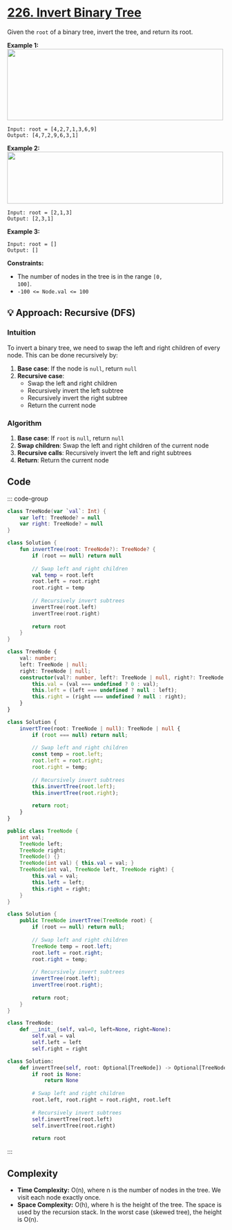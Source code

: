 # [226. Invert Binary Tree](https://leetcode.com/problems/invert-binary-tree/description/?envType=study-plan-v2&envId=top-interview-150)

Given the <code>root</code> of a binary tree, invert the tree, and return its root.

**Example 1:** 
<img alt="" src="https://assets.leetcode.com/uploads/2021/03/14/invert1-tree.jpg" style="width: 500px; height: 165px;">

```
Input: root = [4,2,7,1,3,6,9]
Output: [4,7,2,9,6,3,1]
```

**Example 2:** 
<img alt="" src="https://assets.leetcode.com/uploads/2021/03/14/invert2-tree.jpg" style="width: 500px; height: 120px;">

```
Input: root = [2,1,3]
Output: [2,3,1]
```

**Example 3:** 

```
Input: root = []
Output: []
```

**Constraints:** 

- The number of nodes in the tree is in the range <code>[0, 100]</code>.
- <code>-100 <= Node.val <= 100</code>

## 💡 Approach: Recursive (DFS)

### Intuition

To invert a binary tree, we need to swap the left and right children of every node. This can be done recursively by:

1. **Base case**: If the node is `null`, return `null`
2. **Recursive case**: 
   - Swap the left and right children
   - Recursively invert the left subtree
   - Recursively invert the right subtree
   - Return the current node

### Algorithm

1. **Base case**: If `root` is `null`, return `null`
2. **Swap children**: Swap the left and right children of the current node
3. **Recursive calls**: Recursively invert the left and right subtrees
4. **Return**: Return the current node

## Code

::: code-group

```kotlin [Kotlin]
class TreeNode(var `val`: Int) {
    var left: TreeNode? = null
    var right: TreeNode? = null
}

class Solution {
    fun invertTree(root: TreeNode?): TreeNode? {
        if (root == null) return null
        
        // Swap left and right children
        val temp = root.left
        root.left = root.right
        root.right = temp
        
        // Recursively invert subtrees
        invertTree(root.left)
        invertTree(root.right)
        
        return root
    }
}
```

```typescript [TypeScript]
class TreeNode {
    val: number;
    left: TreeNode | null;
    right: TreeNode | null;
    constructor(val?: number, left?: TreeNode | null, right?: TreeNode | null) {
        this.val = (val === undefined ? 0 : val);
        this.left = (left === undefined ? null : left);
        this.right = (right === undefined ? null : right);
    }
}

class Solution {
    invertTree(root: TreeNode | null): TreeNode | null {
        if (root === null) return null;
        
        // Swap left and right children
        const temp = root.left;
        root.left = root.right;
        root.right = temp;
        
        // Recursively invert subtrees
        this.invertTree(root.left);
        this.invertTree(root.right);
        
        return root;
    }
}
```

```java [Java]
public class TreeNode {
    int val;
    TreeNode left;
    TreeNode right;
    TreeNode() {}
    TreeNode(int val) { this.val = val; }
    TreeNode(int val, TreeNode left, TreeNode right) {
        this.val = val;
        this.left = left;
        this.right = right;
    }
}

class Solution {
    public TreeNode invertTree(TreeNode root) {
        if (root == null) return null;
        
        // Swap left and right children
        TreeNode temp = root.left;
        root.left = root.right;
        root.right = temp;
        
        // Recursively invert subtrees
        invertTree(root.left);
        invertTree(root.right);
        
        return root;
    }
}
```

```python [Python]
class TreeNode:
    def __init__(self, val=0, left=None, right=None):
        self.val = val
        self.left = left
        self.right = right

class Solution:
    def invertTree(self, root: Optional[TreeNode]) -> Optional[TreeNode]:
        if root is None:
            return None
        
        # Swap left and right children
        root.left, root.right = root.right, root.left
        
        # Recursively invert subtrees
        self.invertTree(root.left)
        self.invertTree(root.right)
        
        return root
```

:::

## Complexity

- **Time Complexity:** O(n), where n is the number of nodes in the tree. We visit each node exactly once.
- **Space Complexity:** O(h), where h is the height of the tree. The space is used by the recursion stack. In the worst case (skewed tree), the height is O(n).